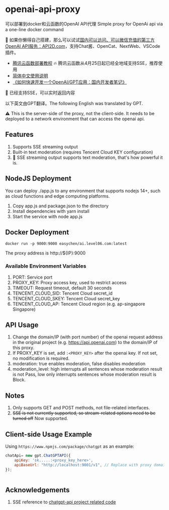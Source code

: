 # openai-api-proxy

可以部署到docker和云函数的OpenAI API代理
Simple proxy for OpenAi api via a one-line docker command

🌳 如果你懒得自己搭建，那么可以试试[国内可以访问、可以微信充值的第三方OpenAI API服务：API2D.com](https://api2d.com/r/186008)，支持Chat酱、OpenCat、NextWeb、VSCode插件。


- [腾讯云函数部署教程](./docs/FUNC.md) 🔥 腾讯云函数从4月25日起已经全地域支持SSE，推荐使用
- [简体中文使用说明](./docs/README.CN.md)
- [《如何快速开发一个OpenAI/GPT应用：国内开发者笔记》](https://github.com/easychen/openai-gpt-dev-notes-for-cn-developer)

🎉 已经支持SSE，可以实时返回内容

以下英文由GPT翻译。The following English was translated by GPT.

  ⚠️ This is the server-side of the proxy, not the client-side. It needs to be deployed to a network environment that can access the openai api.

## Features

1. Supports SSE streaming output
2. Built-in text moderation (requires Tencent Cloud KEY configuration)
3. 💪 SSE streaming output supports text moderation, that's how powerful it is.

## NodeJS Deployment

You can deploy ./app.js to any environment that supports nodejs 14+, such as cloud functions and edge computing platforms.

1. Copy app.js and package.json to the directory
2. Install dependencies with yarn install
3. Start the service with node app.js

## Docker Deployment

```
docker run -p 9000:9000 easychen/ai.level06.com:latest
```

The proxy address is http://${IP}:9000

### Available Environment Variables

1. PORT: Service port
2. PROXY_KEY: Proxy access key, used to restrict access
3. TIMEOUT: Request timeout, default 30 seconds
4. TENCENT_CLOUD_SID: Tencent Cloud secret_id
5. TENCENT_CLOUD_SKEY: Tencent Cloud secret_key
6. TENCENT_CLOUD_AP: Tencent Cloud region (e.g. ap-singapore Singapore)

## API Usage

1. Change the domain/IP (with port number) of the openai request address in the original project (e.g. https://api.openai.com) to the domain/IP of this proxy.
2. If PROXY_KEY is set, add `:<PROXY_KEY>` after the openai key. If not set, no modification is required.
3. moderation: true enables moderation, false disables moderation
4. moderation_level: high interrupts all sentences whose moderation result is not Pass, low only interrupts sentences whose moderation result is Block.

## Notes

1. Only supports GET and POST methods, not file-related interfaces.
2. ~~SSE is not currently supported, so stream-related options need to be turned off~~ Now supported.

## Client-side Usage Example

Using `https://www.npmjs.com/package/chatgpt` as an example:

```js
chatApi= new gpt.ChatGPTAPI({
    apiKey: 'sk.....:<proxy_key_here>',
    apiBaseUrl: "http://localhost:9001/v1", // Replace with proxy domain/IP
});
   
```

## Acknowledgements

1. SSE reference to [chatgpt-api project related code](https://github.com/transitive-bullshit/chatgpt-api/blob/main/src/fetch-sse.ts)
